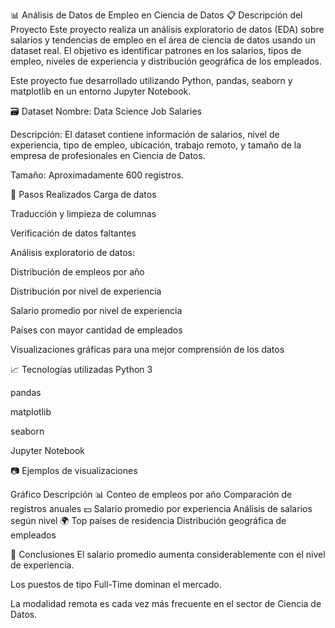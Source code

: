 📊 Análisis de Datos de Empleo en Ciencia de Datos
📋 Descripción del Proyecto
Este proyecto realiza un análisis exploratorio de datos (EDA) sobre salarios y tendencias de empleo en el área de ciencia de datos usando un dataset real.
El objetivo es identificar patrones en los salarios, tipos de empleo, niveles de experiencia y distribución geográfica de los empleados.

Este proyecto fue desarrollado utilizando Python, pandas, seaborn y matplotlib en un entorno Jupyter Notebook.

🗃️ Dataset
Nombre: Data Science Job Salaries

Descripción: El dataset contiene información de salarios, nivel de experiencia, tipo de empleo, ubicación, trabajo remoto, y tamaño de la empresa de profesionales en Ciencia de Datos.

Tamaño: Aproximadamente 600 registros.

🧹 Pasos Realizados
Carga de datos

Traducción y limpieza de columnas

Verificación de datos faltantes

Análisis exploratorio de datos:

Distribución de empleos por año

Distribución por nivel de experiencia

Salario promedio por nivel de experiencia

Países con mayor cantidad de empleados

Visualizaciones gráficas para una mejor comprensión de los datos

📈 Tecnologías utilizadas
Python 3

pandas

matplotlib

seaborn

Jupyter Notebook

📷 Ejemplos de visualizaciones

Gráfico	Descripción
📊 Conteo de empleos por año	Comparación de registros anuales
💵 Salario promedio por experiencia	Análisis de salarios según nivel
🌍 Top países de residencia	Distribución geográfica de empleados


🤔 Conclusiones
El salario promedio aumenta considerablemente con el nivel de experiencia.

Los puestos de tipo Full-Time dominan el mercado.

La modalidad remota es cada vez más frecuente en el sector de Ciencia de Datos.
